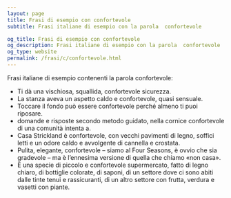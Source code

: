 ```yaml
---
layout: page
title: Frasi di esempio con confortevole 
subtitle: Frasi italiane di esempio con la parola  confortevole

og_title: Frasi di esempio con confortevole 
og_description: Frasi italiane di esempio con la parola  confortevole
og_type: website
permalink: /frasi/c/confortevole.html
---
```


Frasi italiane di esempio contenenti la parola confortevole:


- Ti dà una vischiosa, squallida, confortevole sicurezza.
- La stanza aveva un aspetto caldo e confortevole, quasi sensuale.
- Toccare il fondo può essere confortevole perché almeno ti puoi riposare.
- domande e risposte secondo metodo guidato, nella cornice confortevole di una comunità intenta a.
- Casa Strickland è confortevole, con vecchi pavimenti di legno, soffici letti e un odore caldo e avvolgente di cannella e crostata.
- Pulita, elegante, confortevole – siamo al Four Seasons, è ovvio che sia gradevole – ma è l’ennesima versione di quella che chiamo «non casa».
- È una specie di piccolo e confortevole supermercato, fatto di legno chiaro, di bottiglie colorate, di saponi, di un settore dove ci sono abiti dalle tinte tenui e rassicuranti, di un altro settore con frutta, verdura e vasetti con piante.
